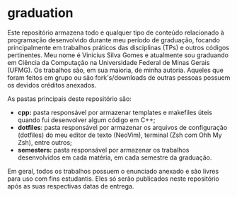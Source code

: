 # graduation

Este repositório armazena todo e qualquer tipo de conteúdo relacionado à programação desenvolvido durante meu período de graduação, focando principalmente em trabalhos práticos das disciplinas (TPs) e outros códigos pertinentes. Meu nome é Vinicius Silva Gomes e atualmente sou graduando em Ciência da Computação na Universidade Federal de Minas Gerais (UFMG). Os trabalhos são, em sua maioria, de minha autoria. Aqueles que foram feitos em grupo ou são fork's/downloads de outras pessoas possuem os devidos créditos anexados.

As pastas principais deste repositório são:

* __cpp:__ pasta responsável por armazenar templates e makefiles úteis quando fui desenvolver algum código em C++;
* __dotfiles__: pasta responsável por armazenar os arquivos de configuração (dotfiles) do meu editor de texto (NeoVim), terminal (Zsh com Ohh My Zsh), entre outros;
* __semesters:__ pasta responsável por armazenar os trabalhos desenvolvidos em cada matéria, em cada semestre da graduação.

Em geral, todos os trabalhos possuem o enunciado anexado e são livres para uso com fins estudantis. Eles só serão publicados neste repositório após as suas respectivas datas de entrega.